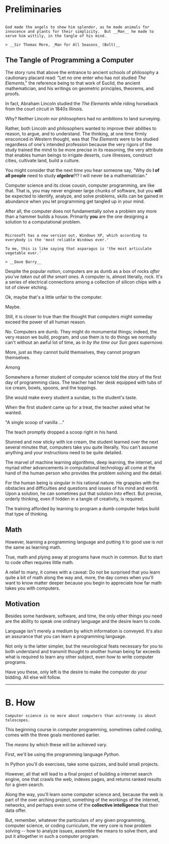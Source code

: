 # Preliminaries

```{admonition} Man Made Code

God made the angels to show him splendor, as he made animals for innocence and plants for their simplicity.  But __Man__ he made to serve him wittily, in the tangle of his mind.

> __Sir Thomas More, _Man for All Seasons_ (Bolt)__

```

## The Tangle of Programming a Computer

The story runs that above the entrance to ancient schools of philosophy a cautionary placard read: "Let no one enter who has not studied _The Elements_," the reference being to that work of Euclid, the ancient mathematician, and his writings on geometric principles, theorems, and proofs.

In fact, Abraham Lincoln studied the _The Elements_ while riding horseback from the court circuit in 1840s Illinois.

Why?  Neither Lincoln nor philosophers had no ambitions to land surveying.

Rather, both Lincoln and philosophers wanted to improve their abilities to reason, to argue, and to understand.  The thinking, at one time firmly ensconced in Western thought, was that _The Elements_ were to be studied regardless of one's intended profession because the very rigors of the study trained the mind to be more precise in its reasoning, the very attribute that enables human beings to irrigate deserts, cure illnesses, construct cities, cultivate land, build a culture.

You might consider that the next time you hear someone say, "Why do __I of all people__ need to study ___algebra___?!?  I will never be a mathematician."

Computer science and its close cousin, computer programming, are like that.  That is, you may never engineer large chunks of software, but you __will__ be expected to identify, analyze, and solve problems, skills can be gained in abundance when you let programming get tangled up in your mind.

After all, the computer does not fundamentally solve a problem any more than a hammer builds a house.  Primarily __you__ are the one designing a solution to a computational problem.

```{admonition} The Dumb Computer

Microsoft has a new version out, Windows XP, which according to everybody is the 'most reliable Windows ever.'

To me, this is like saying that asparagus is 'the most articulate vegetable ever.'

> __Dave Barry__
```

Despite the popular notion, computers are as dumb as a box of rocks _after you've taken out all the smart ones_.  A computer is, almost literally, rock.  It's a series of electrical connections among a collection of silicon chips with a lot of clever etching.

Ok, maybe that's a little unfair to the computer.

Maybe.

Still, it is closer to true than the thought that computers might someday exceed the power of all human reason.

No. Computers are dumb.  They might do monumental things; indeed, the very reason we build, program, and use them is to do things we normally can't without an awful lot of time, as in _by the time our Sun goes supernova_.

More, just as they cannot build themselves, they cannot program themselves.

Among

Somewhere a former student of computer science told the story of the first day of programming class.  The teacher had her desk equipped with tubs of ice cream, bowls, spoons, and the toppings.

She would make every student a sundae, to the student's taste.

When the first student came up for a treat, the teacher asked what he wanted.

"A single scoop of vanilla ..."

The teach promptly dropped a scoop right in his hand.

Stunned and now sticky with ice cream, the student learned over the next several minutes that, computers take you quite literally.  You can't assume anything and your instructions need to be quite detailed.

The marvel of machine learning algorithms, deep learning, the internet, and myriad other advancements in computational technology all come at the hand of the human person who provides the problem solving and the detail.

For the human being is singular in his rational nature.  He grapples with the obstacles and difficulties and questions and issues of his mind and world.  Upon a solution, he can sometimes put that solution into effect.  But precise, orderly thinking, even if hidden in a tangle of creativity, is required.

The training afforded by learning to program a dumb computer helps build that type of thinking.

## Math

However, learning a programming language and putting it to good use is _not_ the same as learning math.

True, math and plying away at programs have much in common.  But to start to code often requires little math.

A relief to many, it comes with a caveat:  Do not be surprised that you learn quite a bit of math along the way and, more, the day comes when you'll want to know matter deeper because you begin to appreciate how far math takes you with computers.

## Motivation

Besides some hardware, software, and time, the only other things you need are the ability to speak one ordinary language and the desire learn to code.

Language isn't merely a medium by which information is conveyed.  It's also an assurance that you can learn a programming language.

Not only is the latter simpler, but the neurological feats necessary for you to both understand and transmit thought to another human being far exceeds what is required to learn any other subject, even how to write computer programs.

Have you these, only left is the desire to make the computer do your bidding.  All else will follow.

---

# B. How

```{admonition} Edsger Dijkstra
Computer science is no more about computers than astronomy is about telescopes.
```

This beginning course in computer programming, sometimes called _coding_, comes with the three goals mentioned earlier.

The _means_ by which these will be achieved vary.

First, we'll be using the programming language _Python_.

In Python you'll do exercises, take some quizzes, and build small projects.

However, all that will lead to a final project of building a internet search engine, one that crawls the web, indexes pages, and returns ranked results for a given search.

Along the way, you'll learn some computer science and, because the web is part of the over arching project, something of the workings of the internet, networks, and perhaps even some of the __collective intelligence__ that their data offer.

But, remember, whatever the particulars of any given programming, computer science, or coding curriculum, the very core is how problem solving -- how to analyze issues, assemble the means to solve them, and put it altogether in such a computer program.


